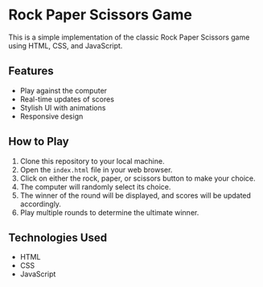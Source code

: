# Rock Paper Scissors Game

This is a simple implementation of the classic Rock Paper Scissors game using HTML, CSS, and JavaScript.

## Features

- Play against the computer
- Real-time updates of scores
- Stylish UI with animations
- Responsive design

## How to Play

1. Clone this repository to your local machine.
2. Open the `index.html` file in your web browser.
3. Click on either the rock, paper, or scissors button to make your choice.
4. The computer will randomly select its choice.
5. The winner of the round will be displayed, and scores will be updated accordingly.
6. Play multiple rounds to determine the ultimate winner.

## Technologies Used

- HTML
- CSS
- JavaScript
